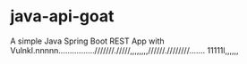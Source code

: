 # java-api-goat

A simple Java Spring Boot REST App with Vulnkl.nnnnn................///////./////,,,,,,,,//////.////////.......
11111l,,,,,,

